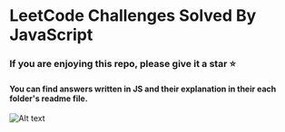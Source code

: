 # LeetCode Challenges Solved By JavaScript
### If you are enjoying this repo, please give it a star ⭐
#### You can find answers written in JS and their explanation in their each folder's readme file.
<img title="a title" alt="Alt text" src="https://cdn.cdo.mit.edu/wp-content/uploads/sites/67/2021/01/0_zuhXdNAIUoxEem4-.png">


